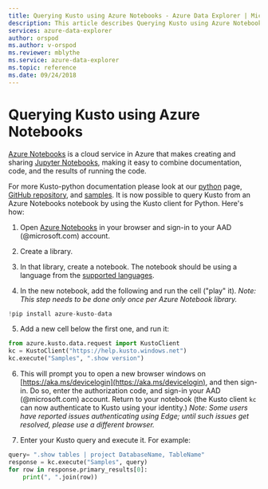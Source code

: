 ```yaml
---
title: Querying Kusto using Azure Notebooks - Azure Data Explorer | Microsoft Docs
description: This article describes Querying Kusto using Azure Notebooks in Azure Data Explorer.
services: azure-data-explorer
author: orspod
ms.author: v-orspod
ms.reviewer: mblythe
ms.service: azure-data-explorer
ms.topic: reference
ms.date: 09/24/2018
---
```

# Querying Kusto using Azure Notebooks

[Azure Notebooks](https://notebooks.azure.com/) is a cloud service in Azure that makes creating and sharing
[Jupyter Notebooks](https://jupyter.org/), making it easy to combine documentation, code, and the results of running the code.

For more Kusto-python documentation please look at our [python](https://kusto.azurewebsites.net/docs/api/python/kusto-python-client-library.html) page, [GitHub repository](https://github.com/Azure/azure-kusto-python#minimum-requirements), and [samples](https://github.com/Azure/azure-kusto-python#samples).
It is now possible to query Kusto from an Azure Notebooks notebook by using the Kusto client for Python.
Here's how:

1. Open [Azure Notebooks](https://notebooks.azure.com/) in your browser and sign-in to your
   AAD (@microsoft.com) account.

2. Create a library.

3. In that library, create a notebook. The notebook should be using a language from the [supported languages](https://github.com/Azure/azure-kusto-python#minimum-requirements).

4. In the new notebook, add the following and run the cell ("play" it).
   *Note: This step needs to be done only once per Azure Notebook library.*

```python
!pip install azure-kusto-data
```


5. Add a new cell below the first one, and run it:

```python
from azure.kusto.data.request import KustoClient
kc = KustoClient("https://help.kusto.windows.net")
kc.execute("Samples", ".show version")
```

6. This will prompt you to open a new browser windows on [https://aka.ms/devicelogin](https://aka.ms/devicelogin),
   and then sign-in. Do so, enter the authorization code, and sign-in your AAD (@microsoft.com) account. Return
   to your notebook (the Kusto client `kc` can now authenticate to Kusto using your identity.)
   *Note: Some users have reported issues authenticating using Edge; until such issues get resolved,
   please use a different browser.*

7. Enter your Kusto query and execute it. For example:

```python
query= ".show tables | project DatabaseName, TableName"
response = kc.execute("Samples", query)
for row in response.primary_results[0]:
    print(", ".join(row))
```